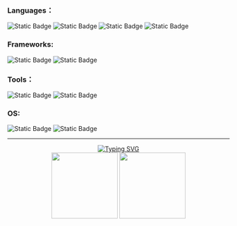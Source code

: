 ### Languages：
![Static Badge](https://img.shields.io/badge/HTML-rgb(227%2C%2076%2C%2038)?logo=html5&logoColor=white)
![Static Badge](https://img.shields.io/badge/CSS-rgb(68%2C%2051%2C%20153)?logo=css3&logoColor=white)
![Static Badge](https://img.shields.io/badge/JavaScript-black?logo=javascript&logoColor=rgb(247%2C%20223%2C%2030))
![Static Badge](https://img.shields.io/badge/Java-rgb(81%2C%20132%2C%20159)?logo=openjdk&logoColor=rgb(237%2C%20145%2C%2021))

### Frameworks:
![Static Badge](https://img.shields.io/badge/Vue.js-rgb(0%2C%20119%2C%20119)?logo=vuedotjs&logoColor=rgb(79%2C%20192%2C%20141))
![Static Badge](https://img.shields.io/badge/Spring-rgb(36%2C%20149%2C%2067)?logo=spring&logoColor=rgb(151%2C%20201%2C%200))


### Tools：
![Static Badge](https://img.shields.io/badge/VSCode-rgb(56%2C%2096%2C%20196)?logo=visualstudiocode&logoColor=rgb(34%2C%20165%2C%20241))
![Static Badge](https://img.shields.io/badge/IDEA-black?logo=intellijidea&logoColor=white)

### OS:
![Static Badge](https://img.shields.io/badge/Windows-rgb(16%2C%20124%2C%20206)?logo=windows&logoColor=white)
![Static Badge](https://img.shields.io/badge/MacOS-black?logo=Apple)

---

<p align="center">
  <a href="https://git.io/typing-svg"><img src="https://readme-typing-svg.demolab.com?font=Fira+Code&pause=1000&color=EE22F7&random=false&width=435&separator=%3C&lines=console.info('Hello%2C+World!');%3CSystem.out.println(%22Hello%2C+World!%22);" alt="Typing SVG" /></a>
  <br>
  <img align="center"
          height="150em"
          src="https://github-readme-stats.vercel.app/api?username=FlyingQwQ&show_icons=true&theme=light&count_private=true" />
  <img align="center"
          height="150em"
          src="https://github-readme-stats.vercel.app/api/top-langs/?username=FlyingQwQ&theme=light&layout=compact" />
</p>
